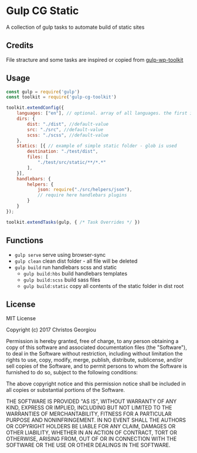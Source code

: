 # Gulp CG Static

A collection of gulp tasks to automate build of static sites

## Credits

File stracture and some tasks are inspired or copied from [gulp-wp-toolkit](https://github.com/craigsimps/gulp-wp-toolkit)

## Usage

```` js
const gulp = require('gulp')
const toolkit = require('gulp-cg-toolkit')

toolkit.extendConfig({
    languages: ["en"], // optional. array of all languages. the first is default
    dirs: {
        dist: "./dist", //default-value
        src: "./src", //default-value
        scss: "./scss", //default-value
    },
    statics: [{ // example of simple static folder - glob is used
        destination: "./test/dist",
        files: [
            "./test/src/static/**/*.*"
        ],
    }],
    handlebars: {
        helpers: {
            json: require("./src/helpers/json"),
            // require here handlebars plugins
        }
    }
});

toolkit.extendTasks(gulp, { /* Task Overrides */ })
````

## Functions

- `gulp serve` serve using browser-sync
- `gulp clean` clean dist folder - all file will be deleted
- `gulp build` run handlebars scss and static
  - `gulp build:hbs` build handlebars templates
  - `gulp build:scss` build sass files
  - `gulp build:static` copy all contents of the static folder in dist root

## License

MIT License

Copyright (c) 2017 Christos Georgiou

Permission is hereby granted, free of charge, to any person obtaining a copy
of this software and associated documentation files (the "Software"), to deal
in the Software without restriction, including without limitation the rights
to use, copy, modify, merge, publish, distribute, sublicense, and/or sell
copies of the Software, and to permit persons to whom the Software is
furnished to do so, subject to the following conditions:

The above copyright notice and this permission notice shall be included in all
copies or substantial portions of the Software.

THE SOFTWARE IS PROVIDED "AS IS", WITHOUT WARRANTY OF ANY KIND, EXPRESS OR
IMPLIED, INCLUDING BUT NOT LIMITED TO THE WARRANTIES OF MERCHANTABILITY,
FITNESS FOR A PARTICULAR PURPOSE AND NONINFRINGEMENT. IN NO EVENT SHALL THE
AUTHORS OR COPYRIGHT HOLDERS BE LIABLE FOR ANY CLAIM, DAMAGES OR OTHER
LIABILITY, WHETHER IN AN ACTION OF CONTRACT, TORT OR OTHERWISE, ARISING FROM,
OUT OF OR IN CONNECTION WITH THE SOFTWARE OR THE USE OR OTHER DEALINGS IN THE
SOFTWARE.
